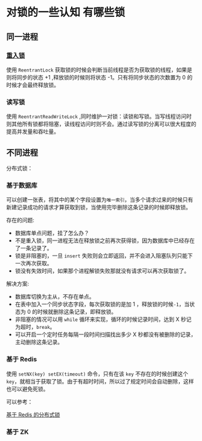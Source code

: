 # 对锁的一些认知 有哪些锁

## 同一进程

### [重入锁](https://github.com/crossoverJie/Java-Interview/blob/master/MD/ReentrantLock.md)
使用 `ReentrantLock` 获取锁的时候会判断当前线程是否为获取锁的线程，如果是则将同步的状态 +1 ,释放锁的时候则将状态 -1。只有将同步状态的次数置为 0 的时候才会最终释放锁。

### 读写锁
使用 `ReentrantReadWriteLock` ,同时维护一对锁：读锁和写锁。当写线程访问时则其他所有锁都将阻塞，读线程访问时则不会。通过读写锁的分离可以很大程度的提高并发量和吞吐量。


## 不同进程

分布式锁：

### 基于数据库
可以创建一张表，将其中的某个字段设置为`唯一索引`，当多个请求过来的时候只有新建记录成功的请求才算获取到锁，当使用完毕删除这条记录的时候即释放锁。

存在的问题:
- 数据库单点问题，挂了怎么办？
- 不是重入锁，同一进程无法在释放锁之前再次获得锁，因为数据库中已经存在了一条记录了。
- 锁是非阻塞的，一旦 `insert` 失败则会立即返回，并不会进入阻塞队列只能下一次再次获取。
- 锁没有失效时间，如果那个进程解锁失败那就没有请求可以再次获取锁了。

解决方案:
- 数据库切换为主从，不存在单点。
- 在表中加入一个同步状态字段，每次获取锁的是加 1 ，释放锁的时候`-1`，当状态为 0 的时候就删除这条记录，即释放锁。
- 非阻塞的情况可以用 `while` 循环来实现，循环的时候记录时间，达到 X 秒记为超时，`break`。
- 可以开启一个定时任务每隔一段时间扫描找出多少 X 秒都没有被删除的记录，主动删除这条记录。

### 基于 Redis

使用 `setNX(key) setEX(timeout)` 命令，只有在该 `key` 不存在的时候创建这个 `key`，就相当于获取了锁。由于有超时时间，所以过了规定时间会自动删除，这样也可以避免死锁。

可以参考：

[基于 Redis 的分布式锁](http://crossoverjie.top/2018/03/29/distributed-lock/distributed-lock-redis/)

### 基于 ZK
